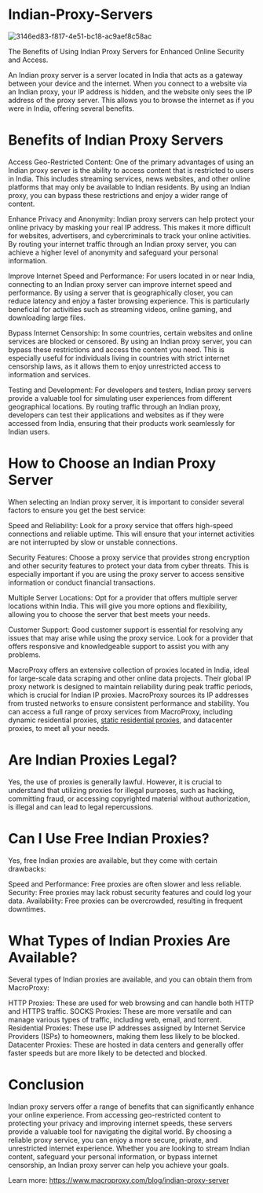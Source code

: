 # Indian-Proxy-Servers
![3146ed83-f817-4e51-bc18-ac9aef8c58ac](https://github.com/user-attachments/assets/aff60db6-d5d0-49d1-8b6e-ffc6cc567495)

The Benefits of Using Indian Proxy Servers for Enhanced Online Security and Access.

An Indian proxy server is a server located in India that acts as a gateway between your device and the internet. When you connect to a website via an Indian proxy, your IP address is hidden, and the website only sees the IP address of the proxy server. This allows you to browse the internet as if you were in India, offering several benefits.

# Benefits of Indian Proxy Servers
Access Geo-Restricted Content:
One of the primary advantages of using an Indian proxy server is the ability to access content that is restricted to users in India. This includes streaming services, news websites, and other online platforms that may only be available to Indian residents. By using an Indian proxy, you can bypass these restrictions and enjoy a wider range of content.

Enhance Privacy and Anonymity:
Indian proxy servers can help protect your online privacy by masking your real IP address. This makes it more difficult for websites, advertisers, and cybercriminals to track your online activities. By routing your internet traffic through an Indian proxy server, you can achieve a higher level of anonymity and safeguard your personal information.

Improve Internet Speed and Performance:
For users located in or near India, connecting to an Indian proxy server can improve internet speed and performance. By using a server that is geographically closer, you can reduce latency and enjoy a faster browsing experience. This is particularly beneficial for activities such as streaming videos, online gaming, and downloading large files.

Bypass Internet Censorship:
In some countries, certain websites and online services are blocked or censored. By using an Indian proxy server, you can bypass these restrictions and access the content you need. This is especially useful for individuals living in countries with strict internet censorship laws, as it allows them to enjoy unrestricted access to information and services.

Testing and Development:
For developers and testers, Indian proxy servers provide a valuable tool for simulating user experiences from different geographical locations. By routing traffic through an Indian proxy, developers can test their applications and websites as if they were accessed from India, ensuring that their products work seamlessly for Indian users.

# How to Choose an Indian Proxy Server
When selecting an Indian proxy server, it is important to consider several factors to ensure you get the best service:

Speed and Reliability:
Look for a proxy service that offers high-speed connections and reliable uptime. This will ensure that your internet activities are not interrupted by slow or unstable connections.

Security Features:
Choose a proxy service that provides strong encryption and other security features to protect your data from cyber threats. This is especially important if you are using the proxy server to access sensitive information or conduct financial transactions.

Multiple Server Locations:
Opt for a provider that offers multiple server locations within India. This will give you more options and flexibility, allowing you to choose the server that best meets your needs.

Customer Support:
Good customer support is essential for resolving any issues that may arise while using the proxy service. Look for a provider that offers responsive and knowledgeable support to assist you with any problems.

MacroProxy offers an extensive collection of proxies located in India, ideal for large-scale data scraping and other online data projects. Their global IP proxy network is designed to maintain reliability during peak traffic periods, which is crucial for Indian IP proxies. MacroProxy sources its IP addresses from trusted networks to ensure consistent performance and stability. You can access a full range of proxy services from MacroProxy, including dynamic residential proxies, [static residential proxies](https://www.macroproxy.com/static-residential-proxy), and datacenter proxies, to meet all your needs.

# Are Indian Proxies Legal?
Yes, the use of proxies is generally lawful. However, it is crucial to understand that utilizing proxies for illegal purposes, such as hacking, committing fraud, or accessing copyrighted material without authorization, is illegal and can lead to legal repercussions.

# Can I Use Free Indian Proxies?
Yes, free Indian proxies are available, but they come with certain drawbacks:

Speed and Performance: Free proxies are often slower and less reliable.
Security: Free proxies may lack robust security features and could log your data.
Availability: Free proxies can be overcrowded, resulting in frequent downtimes.

# What Types of Indian Proxies Are Available?
Several types of Indian proxies are available, and you can obtain them from MacroProxy:

HTTP Proxies: These are used for web browsing and can handle both HTTP and HTTPS traffic.
SOCKS Proxies: These are more versatile and can manage various types of traffic, including web, email, and torrent.
Residential Proxies: These use IP addresses assigned by Internet Service Providers (ISPs) to homeowners, making them less likely to be blocked.
Datacenter Proxies: These are hosted in data centers and generally offer faster speeds but are more likely to be detected and blocked.

# Conclusion
Indian proxy servers offer a range of benefits that can significantly enhance your online experience. From accessing geo-restricted content to protecting your privacy and improving internet speeds, these servers provide a valuable tool for navigating the digital world. By choosing a reliable proxy service, you can enjoy a more secure, private, and unrestricted internet experience. Whether you are looking to stream Indian content, safeguard your personal information, or bypass internet censorship, an Indian proxy server can help you achieve your goals.

Learn more: https://www.macroproxy.com/blog/indian-proxy-server
